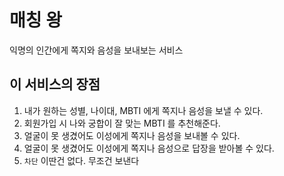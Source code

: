 # 매칭 왕
익명의 인간에게 쪽지와 음성을 보내보는 서비스

## 이 서비스의 장점
1. 내가 원하는 성별, 나이대, MBTI 에게 쪽지나 음성을 보낼 수 있다.
1. 회원가입 시 나와 궁합이 잘 맞는 MBTI 를 추천해준다.
1. 얼굴이 못 생겼어도 이성에게 쪽지나 음성을 보내볼 수 있다.
1. 얼굴이 못 생겼어도 이성에게 쪽지나 음성으로 답장을 받아볼 수 있다.
1. `차단` 이딴건 없다. 무조건 보낸다
